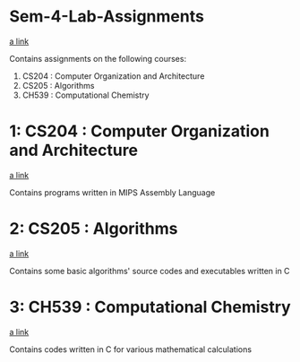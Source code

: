 # Sem-4-Lab-Assignments

[a link](https://github.com/Devansh-Maurya/Sem-4-Lab-Assignments)

Contains assignments on the following courses:

1) CS204 : Computer Organization and Architecture 
2) CS205 : Algorithms 
3) CH539 : Computational Chemistry 

# 1: CS204 : Computer Organization and Architecture

[a link](https://github.com/Devansh-Maurya/Sem-4-Lab-Assignments/tree/master/CS%20204%20_%20Computer%20Organization%20and%20Architecture)

Contains programs written in MIPS Assembly Language

# 2: CS205 : Algorithms

[a link](https://github.com/Devansh-Maurya/Sem-4-Lab-Assignments/tree/master/CS_205_Algorithms)

Contains some basic algorithms' source codes and executables written in C

# 3: CH539 : Computational Chemistry

[a link](https://github.com/Devansh-Maurya/Sem-4-Lab-Assignments/tree/master/CH%20539%20:%20Computational%20Chemistry)

Contains codes written in C for various mathematical calculations
